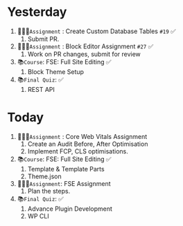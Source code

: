 # Yesterday
1. 👨🏻‍💻`Assignment` : Create Custom Database Tables `#19` ✅
	1. Submit PR.
2. 👨🏻‍💻`Assignment` : Block Editor Assignment `#27` ✅
	1. Work on PR changes, submit for review
3. 📚`Course`: FSE: Full Site Editing ✅
	1. Block Theme Setup
4. 📚`Final Quiz`: ✅
	1. REST API 
# Today
1. 👨🏻‍💻`Assignment` : Core Web Vitals Assignment
	1. Create an Audit Before, After Optimisation
	2. Implement FCP, CLS optimisations.
2. 📚`Course`: FSE: Full Site Editing ✅
	1. Template & Template Parts
	2. Theme.json
3. 👨🏻‍💻`Assignment`: FSE Assignment
	1. Plan the steps.
4. 📚`Final Quiz`: ✅
	1. Advance Plugin Development
	2. WP CLI